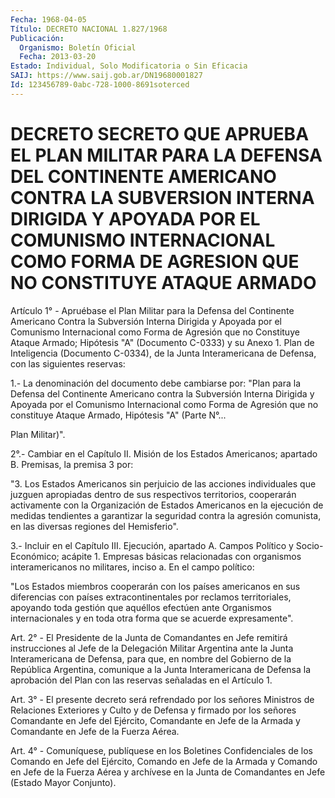 ```yaml
---
Fecha: 1968-04-05
Título: DECRETO NACIONAL 1.827/1968
Publicación:
  Organismo: Boletín Oficial
  Fecha: 2013-03-20
Estado: Individual, Solo Modificatoria o Sin Eficacia
SAIJ: https://www.saij.gob.ar/DN19680001827
Id: 123456789-0abc-728-1000-8691soterced
---
```

# DECRETO SECRETO QUE APRUEBA EL PLAN MILITAR PARA LA DEFENSA DEL CONTINENTE AMERICANO CONTRA LA SUBVERSION INTERNA DIRIGIDA Y APOYADA POR EL COMUNISMO INTERNACIONAL COMO FORMA DE AGRESION QUE NO CONSTITUYE ATAQUE ARMADO

<a id="1"></a>
Artículo 1° - Apruébase el Plan Militar para la Defensa del Continente Americano Contra la Subversión Interna Dirigida y Apoyada por el Comunismo Internacional como Forma de Agresión que no Constituye Ataque Armado; Hipótesis "A" (Documento C-0333) y su Anexo 1. Plan de Inteligencia (Documento C-0334), de la Junta Interamericana de Defensa, con las siguientes reservas:

1.- La denominación del documento debe cambiarse por: "Plan para la Defensa del Continente Americano contra la Subversión Interna Dirigida y Apoyada por el Comunismo Internacional como Forma de Agresión que no constituye Ataque Armado, Hipótesis "A" (Parte N°...

Plan Militar)".

2°.- Cambiar en el Capítulo II. Misión de los Estados Americanos; apartado B. Premisas, la premisa 3 por:

"3. Los Estados Americanos sin perjuicio de las acciones individuales que juzguen apropiadas dentro de sus respectivos territorios, cooperarán activamente con la Organización de Estados Americanos en la ejecución de medidas tendientes a garantizar la seguridad contra la agresión comunista, en las diversas regiones del Hemisferio".

3.- Incluir en el Capítulo III. Ejecución, apartado A. Campos Político y Socio-Económico; acápite 1. Empresas básicas relacionadas con organismos interamericanos no militares, inciso a. En el campo político:

"Los Estados miembros cooperarán con los países americanos en sus diferencias con países extracontinentales por reclamos territoriales, apoyando toda gestión que aquéllos efectúen ante Organismos internacionales y en toda otra forma que se acuerde expresamente".

<a id="2"></a>
Art. 2° - El Presidente de la Junta de Comandantes en Jefe remitirá instrucciones al Jefe de la Delegación Militar Argentina ante la Junta Interamericana de Defensa, para que, en nombre del Gobierno de la República Argentina, comunique a la Junta Interamericana de Defensa la aprobación del Plan con las reservas señaladas en el Artículo 1.

<a id="3"></a>
Art. 3° - El presente decreto será refrendado por los señores Ministros de Relaciones Exteriores y Culto y de Defensa y firmado por los señores Comandante en Jefe del Ejército, Comandante en Jefe de la Armada y Comandante en Jefe de la Fuerza Aérea.

<a id="4"></a>
Art. 4° - Comuníquese, publíquese en los Boletines Confidenciales de los Comando en Jefe del Ejército, Comando en Jefe de la Armada y Comando en Jefe de la Fuerza Aérea y archívese en la Junta de Comandantes en Jefe (Estado Mayor Conjunto).